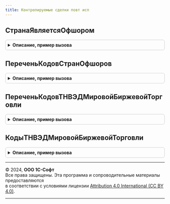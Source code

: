 ```yaml
---
title: Контролируемые сделки повт исп
---
```



## СтранаЯвляетсяОфшором
<details style="margin: 1em 0; padding: 0.5em; border: 1px solid #ccc; border-radius: 6px;">

<summary style="font-weight: bold; cursor: pointer;">Описание, пример вызова</summary>

```bsl

// Определяет принадлежит ли страна к списку стран офшоров на основании макета на дату.
// (см. общий макет ПереченьОфшоров).
// Параметры:
//	ДатаЗапроса - Дата, Неопределено - Дата проверки действия офшорных территорий.
//	Страна - СправочникСсылка.СтраныМира.
//	УчитыватьНалоговыйПериод - Булево - в случае Истина дата проверки устанавливается на начало года.
// Возвращаемое значение:
//	Булево - Истина, если код переданной страны найден в макете "Перечень офшоров", Ложь - в противном случае.
Функция СтранаЯвляетсяОфшором(Знач ДатаЗапроса, Страна, УчитыватьНалоговыйПериод = Истина) Экспорт
```

Пример вызова
```bsl
Результат = КонтролируемыеСделкиПовтИсп.СтранаЯвляетсяОфшором(ДатаЗапроса, Страна, УчитыватьНалоговыйПериод);
```
</details>

## ПереченьКодовСтранОфшоров
<details style="margin: 1em 0; padding: 0.5em; border: 1px solid #ccc; border-radius: 6px;">

<summary style="font-weight: bold; cursor: pointer;">Описание, пример вызова</summary>

```bsl

// Возвращает список кодов стран офшоров.
// (см. общий макет ПереченьОфшоров).
// ОтчетныйГод - Дата, Неопределено.
// Возвращаемое значение:
// Массив - список кодов из макета "Перечень офшоров".
Функция ПереченьКодовСтранОфшоров(Знач ОтчетныйГод) Экспорт
```

Пример вызова
```bsl
Результат = КонтролируемыеСделкиПовтИсп.ПереченьКодовСтранОфшоров(ОтчетныйГод) 
```
</details>

## ПереченьКодовТНВЭДМировойБиржевойТорговли
<details style="margin: 1em 0; padding: 0.5em; border: 1px solid #ccc; border-radius: 6px;">

<summary style="font-weight: bold; cursor: pointer;">Описание, пример вызова</summary>

```bsl

// Возвращает список кодов ТНВЭД, которые принадлежат к товарам мировой биржевой торговли, на основании макета.
// (см. макет Обработка.ПомощникПодготовкиУведомленияОКонтролируемыхСделках.ТоварыМировойБиржевойТорговли).
// Параметры:
// ОтчетныйГод - Дата - отчетный год, за который формируется уведомление и по которому необходимо определять действующие
// 		товары мировой биржевой торговли.
// Возвращаемое значение:
// Массив - список кодов из макета "Товары мировой биржевой торговли".
Функция ПереченьКодовТНВЭДМировойБиржевойТорговли(ОтчетныйГод) Экспорт
```

Пример вызова
```bsl
Результат = КонтролируемыеСделкиПовтИсп.ПереченьКодовТНВЭДМировойБиржевойТорговли(ОтчетныйГод) 
```
</details>

## КодыТНВЭДМировойБиржевойТорговли
<details style="margin: 1em 0; padding: 0.5em; border: 1px solid #ccc; border-radius: 6px;">

<summary style="font-weight: bold; cursor: pointer;">Описание, пример вызова</summary>

```bsl

// Возвращает таблицу кодов ТНВЭД, которые принадлежат к товарам мировой биржевой торговли, на основании макета.
// (см. макет Обработка.ПомощникПодготовкиУведомленияОКонтролируемыхСделках.ТоварыМировойБиржевойТорговлиXML).
// Возвращаемое значение:
//	ТаблицаЗначений:
//		* СсылкаТНВЭД - Справочник.КлассификаторТНВЭД - ссылка на классификатор кодов ТНВЭД
//		* ДатаНачалаДействия - Дата - дата начала действия
//		* ДатаОкончанияДействия - Дата - дата окончания действия.
//
Функция КодыТНВЭДМировойБиржевойТорговли() Экспорт
```

Пример вызова
```bsl
Результат = КонтролируемыеСделкиПовтИсп.КодыТНВЭДМировойБиржевойТорговли() 
```
</details>

---

© 2024, **ООО 1С-Софт**  
Все права защищены. Эта программа и сопроводительные материалы предоставляются  
в соответствии с условиями лицензии [Attribution 4.0 International (CC BY 4.0)](https://creativecommons.org/licenses/by/4.0/legalcode).

---
